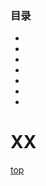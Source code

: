 <span id="catalog"></span>

### 目录
- [](#)
- [](#)
- [](#)
- [](#)
- [](#)
- [](#)
- [](#)


# XX
[top](#catalog)